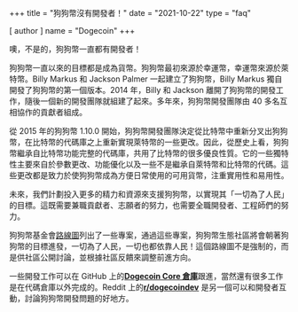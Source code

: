 +++
title = "狗狗幣沒有開發者！"
date = "2021-10-22"
type = "faq"

[ author ]
  name = "Dogecoin"
+++

噢，不是的，狗狗幣一直都有開發者！

狗狗幣一直以來的目標都是成為貨幣。狗狗幣最初來源於幸運幣，幸運幣來源於萊特幣。Billy Markus 和 Jackson Palmer 一起建立了狗狗幣，Billy Markus 獨自開發了狗狗幣的第一個版本。2014 年，Billy 和 Jackson 離開了狗狗幣的開發工作，隨後一個新的開發團隊就組建了起來。多年來，狗狗幣開發團隊由 40 多名互相協作的貢獻者組成。

從 2015 年的狗狗幣 1.10.0 開始，狗狗幣開發團隊決定從比特幣中重新分叉出狗狗幣，在比特幣的代碼庫之上重新實現萊特幣的一些更改。因此，從歷史上看，狗狗幣繼承自比特幣功能完整的代碼庫，共用了比特幣的很多優良性質。它的一些獨特性主要來自於參數更改、功能優化以及一些不是繼承自萊特幣和比特幣的代碼。這些更改都是致力於使狗狗幣成為方便日常使用的可用貨幣，注重實用性和易用性。

未來，我們計劃投入更多的精力和資源來支援狗狗幣，以實現其「一切為了人民」的目標。這既需要兼職貢獻者、志願者的努力，也需要全職開發者、工程師們的努力。

狗狗幣基金會[路線圖](https://foundation.dogecoin.com/zh-tw/trailmap/)列出了一些專案，通過這些專案，狗狗幣生態社區將會朝著狗狗幣的目標進發，一切為了人民，一切也都依靠人民！這個路線圖不是強制的，而是供社區公開討論，並根據社區反饋來調整前進方向。

一些開發工作可以在 GitHub 上的[**Dogecoin Core 倉庫**](https://github.com/dogecoin/dogecoin)跟進，當然還有很多工作是在代碼倉庫以外完成的。Reddit 上的[**r/dogecoindev**](https://reddit.com/r/dogecoindev) 是另一個可以和開發者互動，討論狗狗幣開發問題的好地方。
